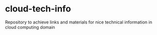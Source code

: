 # cloud-tech-info
Repository to achieve links and materials for nice technical information in cloud computing domain
